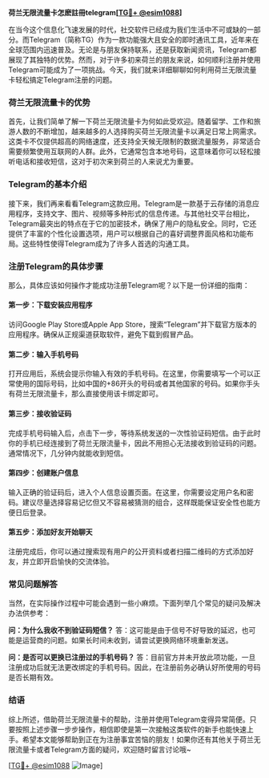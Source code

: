 **荷兰无限流量卡怎麽註冊telegram[[TG💪+ @esim1088](https://t.me/s/esim1088)]**

在当今这个信息化飞速发展的时代，社交软件已经成为我们生活中不可或缺的一部分。而Telegram（简称TG）作为一款功能强大且安全的即时通讯工具，近年来在全球范围内迅速普及。无论是与朋友保持联系，还是获取新闻资讯，Telegram都展现了其独特的优势。然而，对于许多初来荷兰的朋友来说，如何顺利注册并使用Telegram可能成为了一项挑战。今天，我们就来详细聊聊如何利用荷兰无限流量卡轻松搞定Telegram注册的问题。

### 荷兰无限流量卡的优势

首先，让我们简单了解一下荷兰无限流量卡为何如此受欢迎。随着留学、工作和旅游人数的不断增加，越来越多的人选择购买荷兰无限流量卡以满足日常上网需求。这类卡不仅提供超高的网络速度，还支持全天候无限制的数据流量服务，非常适合需要频繁使用互联网的人群。此外，它通常包含本地号码，这意味着你可以轻松接听电话和接收短信，这对于初次来到荷兰的人来说尤为重要。

### Telegram的基本介绍

接下来，我们再来看看Telegram这款应用。Telegram是一款基于云存储的消息应用程序，支持文字、图片、视频等多种形式的信息传递。与其他社交平台相比，Telegram最突出的特点在于它的加密技术，确保了用户的隐私安全。同时，它还提供了丰富的个性化设置选项，用户可以根据自己的喜好调整界面风格和功能布局。这些特性使得Telegram成为了许多人首选的沟通工具。

### 注册Telegram的具体步骤

那么，具体应该如何操作才能成功注册Telegram呢？以下是一份详细的指南：

#### 第一步：下载安装应用程序
访问Google Play Store或Apple App Store，搜索“Telegram”并下载官方版本的应用程序。确保从正规渠道获取软件，避免下载到假冒产品。

#### 第二步：输入手机号码
打开应用后，系统会提示你输入有效的手机号码。在这里，你需要填写一个可以正常使用的国际号码，比如中国的+86开头的号码或者其他国家的号码。如果你手头有荷兰无限流量卡，那么直接使用该卡绑定即可。

#### 第三步：接收验证码
完成手机号码输入后，点击下一步，等待系统发送的一次性验证码短信。由于此时你的手机已经连接到了荷兰无限流量卡，因此不用担心无法接收到验证码的问题。通常情况下，几分钟内就能收到短信。

#### 第四步：创建账户信息
输入正确的验证码后，进入个人信息设置页面。在这里，你需要设定用户名和密码。建议尽量选择容易记忆但又不容易被猜测的组合，这样既能保证安全性也能方便日后登录。

#### 第五步：添加好友开始聊天
注册完成后，你可以通过搜索现有用户的公开资料或者扫描二维码的方式添加好友，并立即开启愉快的交流体验。

### 常见问题解答

当然，在实际操作过程中可能会遇到一些小麻烦。下面列举几个常见的疑问及解决办法供参考：

**问：为什么我收不到验证码短信？**
答：这可能是由于信号不好导致的延迟，也可能是运营商的问题。如果长时间未收到，请尝试更换网络环境重新发送。

**问：是否可以更换已注册过的手机号码？**
答：目前官方并未开放此项功能，一旦注册成功后就无法更改绑定的手机号码。因此，在注册前务必确认好所使用的号码是否长期有效。

### 结语

综上所述，借助荷兰无限流量卡的帮助，注册并使用Telegram变得异常简便。只要按照上述步骤一步步操作，相信即使是第一次接触这类软件的新手也能快速上手。希望本文能够帮助到正在为注册事宜苦恼的朋友！如果你还有其他关于荷兰无限流量卡或者Telegram方面的疑问，欢迎随时留言讨论哦~

[[TG💪+ @esim1088](https://t.me/s/esim1088) ![Image](https://i.postimg.cc/4NQfJmqS/Snipaste-2025-05-13-00-14-12.png)]